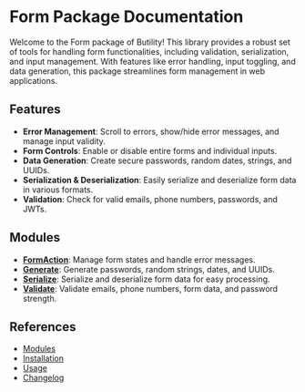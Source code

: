 # Form Package Documentation

Welcome to the Form package of Butility! This library provides a robust set of tools for handling form functionalities, including validation, serialization, and input management. With features like error handling, input toggling, and data generation, this package streamlines form management in web applications.

## Features

- **Error Management**: Scroll to errors, show/hide error messages, and manage input validity.
- **Form Controls**: Enable or disable entire forms and individual inputs.
- **Data Generation**: Create secure passwords, random dates, strings, and UUIDs.
- **Serialization & Deserialization**: Easily serialize and deserialize form data in various formats.
- **Validation**: Check for valid emails, phone numbers, passwords, and JWTs.

## Modules

- **[FormAction](./modules/action.md)**: Manage form states and handle error messages.
- **[Generate](./modules/generate.md)**: Generate passwords, random strings, dates, and UUIDs.
- **[Serialize](./modules/serialize.md)**: Serialize and deserialize form data for easy processing.
- **[Validate](./modules/validate.md)**: Validate emails, phone numbers, form data, and password strength.

## References

- [Modules](./modules/README.md)
- [Installation](./installation.md)
- [Usage](./usage.md)
- [Changelog](./changelog.md)